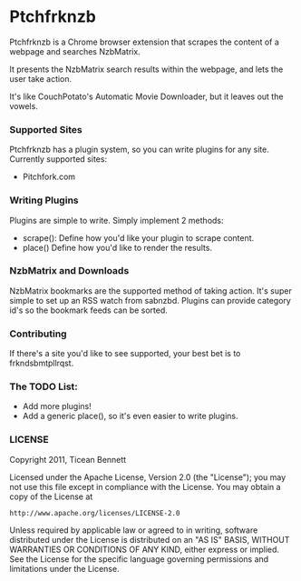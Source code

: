 Ptchfrknzb
===========================

Ptchfrknzb is a Chrome browser extension that scrapes the content of a webpage and searches NzbMatrix.

It presents the NzbMatrix search results within the webpage, and lets the user take action.

It's like CouchPotato's Automatic Movie Downloader, but it leaves out the vowels.


### Supported Sites ###
Ptchfrknzb has a plugin system, so you can write plugins for any site. Currently supported sites:

 - Pitchfork.com


### Writing Plugins ###
Plugins are simple to write. Simply implement 2 methods:

 - scrape(): Define how you'd like your plugin to scrape content.
 - place() Define how you'd like to render the results.


### NzbMatrix and Downloads ###
NzbMatrix bookmarks are the supported method of taking action. It's super simple to set up an RSS watch from sabnzbd.
Plugins can provide category id's so the bookmark feeds can be sorted.


### Contributing ###
If there's a site you'd like to see supported, your best bet is to frkndsbmtpllrqst.




### The TODO List: ###

- Add more plugins!
- Add a generic place(), so it's even easier to write plugins.



### LICENSE ###

Copyright 2011, Ticean Bennett

Licensed under the Apache License, Version 2.0 (the "License");
you may not use this file except in compliance with the License.
You may obtain a copy of the License at

    http://www.apache.org/licenses/LICENSE-2.0

Unless required by applicable law or agreed to in writing, software
distributed under the License is distributed on an "AS IS" BASIS,
WITHOUT WARRANTIES OR CONDITIONS OF ANY KIND, either express or implied.
See the License for the specific language governing permissions and
limitations under the License.